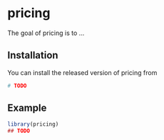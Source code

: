 
# pricing

<!-- badges: start -->
<!-- badges: end -->

The goal of pricing is to ...

## Installation

You can install the released version of pricing from 

``` r
# TODO
```

## Example

``` r
library(pricing)
## TODO
```

